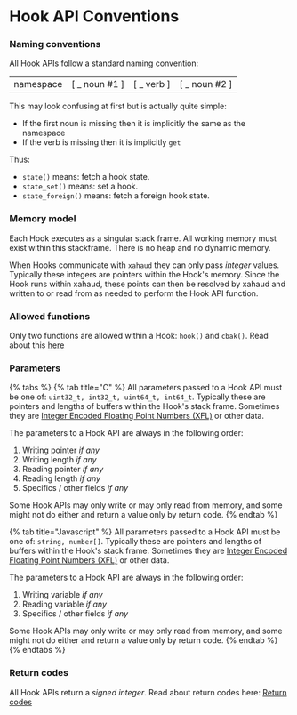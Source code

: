 # Hook API Conventions

### Naming conventions

All Hook APIs follow a standard naming convention:

|           |                 |              |                 |
| --------- | --------------- | ------------ | --------------- |
| namespace | \[ \_ noun #1 ] | \[ \_ verb ] | \[ \_ noun #2 ] |

This may look confusing at first but is actually quite simple:

* If the first noun is missing then it is implicitly the same as the namespace
* If the verb is missing then it is implicitly `get`

Thus:

* `state()` means: fetch a hook state.
* `state_set()` means: set a hook.
* `state_foreign()` means: fetch a foreign hook state.

### Memory model

Each Hook executes as a singular stack frame. All working memory must exist within this stackframe. There is no heap and no dynamic memory.

When Hooks communicate with `xahaud` they can only pass _integer_ values. Typically these integers are pointers within the Hook's memory. Since the Hook runs within xahaud, these points can then be resolved by xahaud and written to or read from as needed to perform the Hook API function.

### Allowed functions

Only two functions are allowed within a Hook: `hook()` and `cbak()`. Read about this [here](../../../concepts/compiling-hooks.md)

### Parameters

{% tabs %}
{% tab title="C" %}
All parameters passed to a Hook API must be one of: `uint32_t, int32_t, uint64_t, int64_t`. Typically these are pointers and lengths of buffers within the Hook's stack frame. Sometimes they are [Integer Encoded Floating Point Numbers (XFL)](../../../concepts/floating-point-numbers-xfl.md) or other data.

The parameters to a Hook API are always in the following order:

1. Writing pointer _if any_
2. Writing length _if any_
3. Reading pointer _if any_
4. Reading length _if any_
5. Specifics / other fields _if any_

Some Hook APIs may only write or may only read from memory, and some might not do either and return a value only by return code.
{% endtab %}

{% tab title="Javascript" %}
All parameters passed to a Hook API must be one of: `string, number[]`. Typically these are pointers and lengths of buffers within the Hook's stack frame. Sometimes they are [Integer Encoded Floating Point Numbers (XFL)](../../../concepts/floating-point-numbers-xfl.md) or other data.

The parameters to a Hook API are always in the following order:

1. Writing variable _if any_
2. Reading variable _if any_
3. Specifics / other fields _if any_

Some Hook APIs may only write or may only read from memory, and some might not do either and return a value only by return code.
{% endtab %}
{% endtabs %}



### Return codes

All Hook APIs return a _signed integer_. Read about return codes here: [Return codes](return-codes.md)
